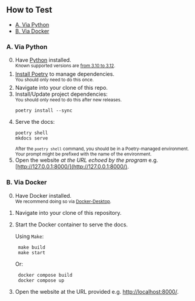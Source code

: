 ## How to Test

- [A. Via Python](#a-via-python)
- [B. Via Docker](#b-via-docker)

### A. Via Python

0. Have [Python](https://www.python.org/) installed.\
    <sup>Known supported versions are [from 3.10 to 3.12](https://github.com/TACC/TACC-Docs/blob/v0.10.1/pyproject.toml#L9).</sup>
1. [Install Poetry](https://python-poetry.org/docs/#installation) to manage dependencies.\
    <sup>You should only need to do this once.</sup>
2. Navigate into your clone of this repo.
3. Install/Update project dependencies:\
    <sup>You should only need to do this after new releases.</sup>
    ```shell
    poetry install --sync
    ```
4. Serve the docs:
    ```shell
    poetry shell
    mkdocs serve
    ```
    <sup>After the `poetry shell` command, you should be in a Poetry-managed environment. Your prompt might be prefixed with the name of the environment.</sup>
5. Open the website _at the URL echoed by the program_ e.g.
    [http://127.0.0.1:8000/](http://127.0.0.1:8000/).

### B. Via Docker

0. Have Docker installed.\
    <sup>We recommend doing so via [Docker-Desktop](https://www.docker.com/products/docker-desktop).</sup>
1. Navigate into your clone of this repository.
2. Start the Docker container to serve the docs.

   Using `Make`:
   ```shell
    make build
    make start
    ```
   Or:
   ```shell
    docker compose build
    docker compose up
    ```
3. Open the website at the URL provided e.g.
    [http://localhost:8000/](http://localhost:8000/).
